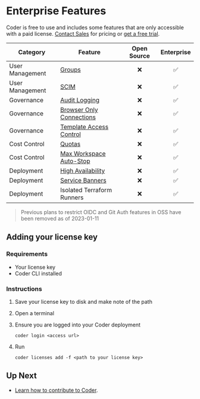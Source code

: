 # Enterprise Features

Coder is free to use and includes some features that are only accessible with a paid license.
[Contact Sales](https://coder.com/contact) for pricing or [get a free
trial](https://coder.com/trial).

| Category        | Feature                                                                     | Open Source | Enterprise |
| --------------- | --------------------------------------------------------------------------- | :---------: | :--------: |
| User Management | [Groups](./admin/groups.md)                                                 |     ❌      |     ✅     |
| User Management | [SCIM](./admin/auth.md#scim)                                                |     ❌      |     ✅     |
| Governance      | [Audit Logging](./admin/audit-logs.md)                                      |     ❌      |     ✅     |
| Governance      | [Browser Only Connections](./networking.md#browser-only-connections)        |     ❌      |     ✅     |
| Governance      | [Template Access Control](./admin/rbac.md)                                  |     ❌      |     ✅     |
| Cost Control    | [Quotas](./admin/quotas.md)                                                 |     ❌      |     ✅     |
| Cost Control    | [Max Workspace Auto-Stop](./templates.md#configure-max-workspace-auto-stop) |     ❌      |     ✅     |
| Deployment      | [High Availability](./admin/high-availability.md)                           |     ❌      |     ✅     |
| Deployment      | [Service Banners](./admin/service-banners.md)                               |     ❌      |     ✅     |
| Deployment      | Isolated Terraform Runners                                                  |     ❌      |     ✅     |

> Previous plans to restrict OIDC and Git Auth features in OSS have been removed
> as of 2023-01-11

## Adding your license key

### Requirements

- Your license key
- Coder CLI installed

### Instructions

1. Save your license key to disk and make note of the path
2. Open a terminal
3. Ensure you are logged into your Coder deployment

   `coder login <access url>`

4. Run

   `coder licenses add -f <path to your license key>`

## Up Next

- [Learn how to contribute to Coder](./CONTRIBUTING.md).
